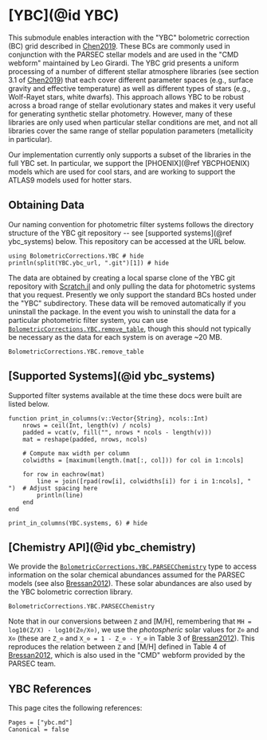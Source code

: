 # [YBC](@id YBC)

This submodule enables interaction with the "YBC" bolometric correction (BC) grid described in [Chen2019](@citet). These BCs are commonly used in conjunction with the PARSEC stellar models and are used in the "CMD webform" maintained by Leo Girardi. The YBC grid presents a uniform processing of a number of different stellar atmosphere libraries (see section 3.1 of [Chen2019](@citealt)) that each cover different parameter spaces (e.g., surface gravity and effective temperature) as well as different types of stars (e.g., Wolf-Rayet stars, white dwarfs). This approach allows YBC to be robust across a broad range of stellar evolutionary states and makes it very useful for generating synthetic stellar photometry. However, many of these libraries are only used when particular stellar conditions are met, and not all libraries cover the same range of stellar population parameters (metallicity in particular).

Our implementation currently only supports a subset of the libraries in the full YBC set. In particular, we support the [PHOENIX](@ref YBCPHOENIX) models which are used for cool stars, and are working to support the ATLAS9 models used for hotter stars.

## Obtaining Data

Our naming convention for photometric filter systems follows the directory structure of the YBC git repository -- see [supported systems](@ref ybc_systems) below. This repository can be accessed at the URL below.

```@example ybc
using BolometricCorrections.YBC # hide
println(split(YBC.ybc_url, ".git")[1]) # hide
```

The data are obtained by creating a local sparse clone of the YBC git repository with [Scratch.jl](https://github.com/JuliaPackaging/Scratch.jl) and only pulling the data for photometric systems that you request. Presently we only support the standard BCs hosted under the "YBC" subdirectory. These data will be removed automatically if you uninstall the package. In the event you wish to uninstall the data for a particular photometric filter system, you can use [`BolometricCorrections.YBC.remove_table`](@ref), though this should not typically be necessary as the data for each system is on average ~20 MB.

```@docs
BolometricCorrections.YBC.remove_table
```

## [Supported Systems](@id ybc_systems)
Supported filter systems available at the time these docs were built are listed below.

```@setup ybc
function print_in_columns(v::Vector{String}, ncols::Int)
    nrows = ceil(Int, length(v) / ncols)
    padded = vcat(v, fill("", nrows * ncols - length(v)))
    mat = reshape(padded, nrows, ncols)

    # Compute max width per column
    colwidths = [maximum(length.(mat[:, col])) for col in 1:ncols]

    for row in eachrow(mat)
        line = join([rpad(row[i], colwidths[i]) for i in 1:ncols], "  ")  # Adjust spacing here
        println(line)
    end
end
```

```@example ybc
print_in_columns(YBC.systems, 6) # hide
```

## [Chemistry API](@id ybc_chemistry)
We provide the [`BolometricCorrections.YBC.PARSECChemistry`](@ref) type to access information on the solar chemical abundances assumed for the PARSEC models (see also [Bressan2012](@citet)). These solar abundances are also used by the YBC bolometric correction library.

```@docs
BolometricCorrections.YBC.PARSECChemistry
```

Note that in our conversions between ``Z`` and \[M/H\], remembering that `MH = log10(Z/X) - log10(Z⊙/X⊙)`, we use the *photospheric* solar values for `Z⊙` and `X⊙` (these are `Z_⊙` and `X_⊙ = 1 - Z_⊙ - Y_⊙` in Table 3 of [Bressan2012](@citet)). This reproduces the relation between `Z` and \[M/H\] defined in Table 4 of [Bressan2012](@citet), which is also used in the "CMD" webform provided by the PARSEC team.

## YBC References
This page cites the following references:

```@bibliography
Pages = ["ybc.md"]
Canonical = false
```